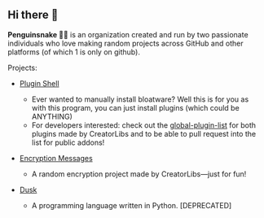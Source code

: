## Hi there 👋

**Penguinsnake 🐧🐍** is an organization created and run by two passionate individuals who love making random projects across GitHub and other platforms (of which 1 is only on github).


Projects:

* [Plugin Shell](https://github.com/penguinsnake/Plugin-Shell)
  - Ever wanted to manually install bloatware? Well this is for you as with this program, you can just install plugins (which could be ANYTHING)
  - For developers interested: check out the [global-plugin-list](https://github.com/programming-artist-py/global-plugin-list) for both plugins made by CreatorLibs and to be able to pull request into the list for public addons!

* [Encryption Messages](https://github.com/penguinsnake/Encryption-Messages)
  - A random encryption project made by CreatorLibs—just for fun!

* [Dusk](https://github.com/penguinsnake/dusk-Fakedrift)
  - A programming language written in Python. [DEPRECATED]
